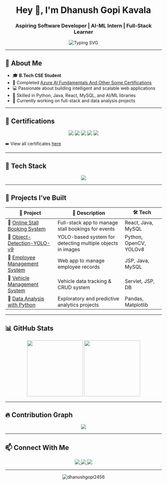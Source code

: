 <h1 align="center">Hey 👋, I'm Dhanush Gopi Kavala</h1>
<h3 align="center">Aspiring Software Developer | AI-ML Intern | Full-Stack Learner</h3>

<p align="center">
  <img src="https://readme-typing-svg.herokuapp.com?font=Fira+Code&duration=2000&pause=1000&center=true&vCenter=true&color=4A90E2&width=600&lines=Turning+Ideas+Into+Intelligent+Applications;AI+%7C+ML+%7C+Web+%7C+Data+Driven+Projects;Always+Learning+%F0%9F%92%BB+Always+Building" alt="Typing SVG" />
</p>

---

## 🌟 About Me

- 🎓 **B.Tech CSE Student**
- 🤖 Completed [Azure AI Fundamentals And Other Some Certifications](https://github.com/dhanushgopi2456/My_Certifications)
- 💻 Passionate about building intelligent and scalable web applications
- 📘 Skilled in Python, Java, React, MySQL, and AI/ML libraries
- 🎯 Currently working on full-stack and data analysis projects

---

## 🏅 Certifications

<p align="center">
  <img src="https://img.shields.io/badge/Microsoft-Azure%20AI%20Fundamentals-0078D4?style=for-the-badge&logo=microsoftazure&logoColor=white" />
  <img src="https://img.shields.io/badge/Oracle-DevOps%20Professional-F80000?style=for-the-badge&logo=oracle&logoColor=white" />
  <img src="https://img.shields.io/badge/NVIDIA-Data%20Science-76B900?style=for-the-badge&logo=nvidia&logoColor=white" />
  <img src="https://img.shields.io/badge/NPTEL-DSA%20Using%20Java-FF6F00?style=for-the-badge&logo=java&logoColor=white" />
  <img src="https://img.shields.io/badge/SWAYAM-Web%20Tech%20and%20Multimedia-1DA1F2?style=for-the-badge&logo=googlechrome&logoColor=white" />
</p>

➡️ View all certificates [here](https://github.com/dhanushgopi2456/My_Certifications)

---

## 🚀 Tech Stack

<p align="center">
  <img src="https://skillicons.dev/icons?i=python,java,react,html,css,js,mysql,figma,git,github,vscode" />
</p>

---

## 🧠 Projects I’ve Built

| 🚀 Project | 📝 Description | 🛠️ Tech |
|--------|-------------|------|
| 🔗 [Online Stall Booking System](https://github.com/dhanushgopi2456/Online_Stall_Booking) | Full-stack app to manage stall bookings for events | React, Java, MySQL |
| 🔗 [Object-Detection-YOLO-v9](https://github.com/dhanushgopi2456/Object-Detection-YOLO-v9) | YOLO-based system for detecting multiple objects in images | Python, OpenCV, YOLOv8 |
| 🔗 [Employee Management System](https://github.com/dhanushgopi2456/Employee-Management) | Web app to manage employee records | JSP, Java, MySQL |
| 🔗 [Vehicle Management System](https://github.com/dhanushgopi2456/Vehicle_management) | Vehicle data tracking & CRUD system | Servlet, JSP, DB |
| 🔗 [Data Analysis with Python](https://github.com/dhanushgopi2456/Data_Analysis_using_python) | Exploratory and predictive analytics projects | Pandas, Matplotlib |

---

## 📊 GitHub Stats

<div align="center">
  <img src="https://github-readme-stats.vercel.app/api?username=dhanushgopi2456&show_icons=true&theme=tokyonight&hide_border=true" height="180" />
  <img src="https://github-readme-stats.vercel.app/api/top-langs/?username=dhanushgopi2456&layout=compact&theme=tokyonight&hide_border=true" height="180" />
</div>

---

## 🔥 Contribution Graph

<p align="center">
  <img src="https://github-readme-activity-graph.vercel.app/graph?username=dhanushgopi2456&theme=tokyo-night&hide_border=true" />
</p>

---

## 📫 Connect With Me

<p align="center">
  <a href="mailto:gopidhanush615@gmail.com">
    <img src="https://img.shields.io/badge/Gmail-gopidhanush615@gmail.com-D14836?style=for-the-badge&logo=gmail&logoColor=white" />
  </a>
  <a href="https://www.linkedin.com/in/dhanush-gopi-kavala-a460a528b/">
    <img src="https://img.shields.io/badge/LinkedIn-Dhanush_Gopi_Kavala-0077B5?style=for-the-badge&logo=linkedin&logoColor=white" />
  </a>
  <a href="https://github.com/dhanushgopi2456">
    <img src="https://img.shields.io/badge/GitHub-dhanushgopi2456-181717?style=for-the-badge&logo=github&logoColor=white" />
  </a>
</p>

---

<p align="center">
  <img src="https://komarev.com/ghpvc/?username=dhanushgopi2456&label=Profile%20views&color=0e75b6&style=flat" alt="dhanushgopi2456" />
</p>
